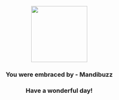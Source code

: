 <p align="center">
    <img src="https://raw.githubusercontent.com/PokeAPI/sprites/master/sprites/pokemon/630.png" width="150" height="150">
</p>
<h3 align="center">You were embraced by - <b>Mandibuzz</b></h3>
<h3 align="center">Have a wonderful day!</h3>
